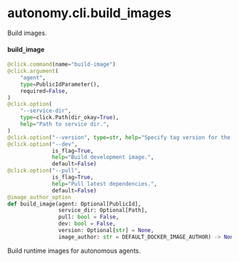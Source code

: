 <a id="autonomy.cli.build_images"></a>

# autonomy.cli.build`_`images

Build images.

<a id="autonomy.cli.build_images.build_image"></a>

#### build`_`image

```python
@click.command(name="build-image")
@click.argument(
    "agent",
    type=PublicIdParameter(),
    required=False,
)
@click.option(
    "--service-dir",
    type=click.Path(dir_okay=True),
    help="Path to service dir.",
)
@click.option("--version", type=str, help="Specify tag version for the image.")
@click.option("--dev",
              is_flag=True,
              help="Build development image.",
              default=False)
@click.option("--pull",
              is_flag=True,
              help="Pull latest dependencies.",
              default=False)
@image_author_option
def build_image(agent: Optional[PublicId],
                service_dir: Optional[Path],
                pull: bool = False,
                dev: bool = False,
                version: Optional[str] = None,
                image_author: str = DEFAULT_DOCKER_IMAGE_AUTHOR) -> None
```

Build runtime images for autonomous agents.

